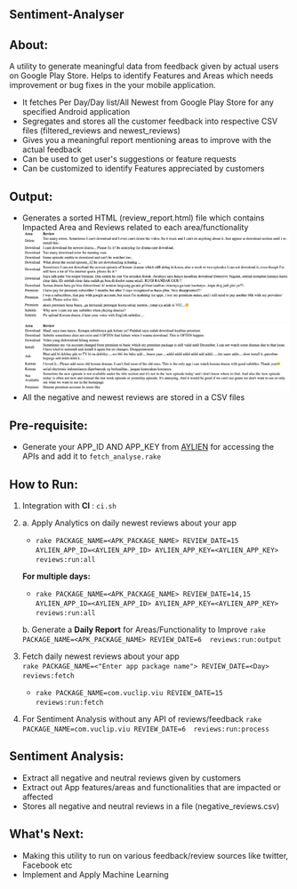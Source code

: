 ## Sentiment-Analyser

## About:
A utility to generate meaningful data from feedback given by actual users on Google Play Store. 
Helps to identify Features and Areas which needs improvement or bug fixes in the your mobile application.

 - It fetches Per Day/Day list/All Newest from Google Play Store for any specified Android application
 - Segregates and stores all the customer feedback into respective CSV files (filtered_reviews and newest_reviews)
 - Gives you a meaningful report mentioning areas to improve with the actual feedback
 - Can be used to get user's suggestions or feature requests
 - Can be customized to identify Features appreciated by customers

## Output:
- Generates a sorted HTML (review_report.html) file which contains Impacted Area and Reviews related to each area/functionality
![Screenshot](Report_23rdNov.png)
![Screenshot](Report_28thNov.png)
- All the negative and newest reviews are stored in a CSV files

## Pre-requisite:
- Generate your APP_ID AND APP_KEY from [AYLIEN](https://aylien.com/) for accessing the APIs and add it to `fetch_analyse.rake`

## How to Run:
1. Integration with **CI** : `ci.sh` 

2. a. Apply Analytics on daily newest reviews about your app
   
   * `rake PACKAGE_NAME=<APK_PACKAGE_NAME> REVIEW_DATE=15 AYLIEN_APP_ID=<AYLIEN_APP_ID> AYLIEN_APP_KEY=<AYLIEN_APP_KEY> reviews:run:all`
   
   **For multiple days:**
   * `rake PACKAGE_NAME=<APK_PACKAGE_NAME> REVIEW_DATE=14,15 AYLIEN_APP_ID=<AYLIEN_APP_ID> AYLIEN_APP_KEY=<AYLIEN_APP_KEY> reviews:run:all`
   
   b. Generate a **Daily Report** for Areas/Functionality to Improve
    `rake PACKAGE_NAME=<APK_PACKAGE_NAME> REVIEW_DATE=6  reviews:run:output`
    
3. Fetch daily newest reviews about your app</br>
  `rake PACKAGE_NAME=<"Enter app package name"> REVIEW_DATE=<Day> reviews:fetch`
   - `rake PACKAGE_NAME=com.vuclip.viu REVIEW_DATE=15  reviews:run:fetch`
   
   
4. For Sentiment Analysis without any API of reviews/feedback
    `rake PACKAGE_NAME=com.vuclip.viu REVIEW_DATE=6  reviews:run:process`


## Sentiment Analysis:
 - Extract all negative and neutral reviews given by customers
 - Extract out App features/areas and functionalities that are impacted or affected
 - Stores all negative and neutral reviews in a file (negative_reviews.csv)


## What's Next:
- Making this utility to run on various feedback/review sources like twitter, Facebook etc
- Implement and Apply Machine Learning